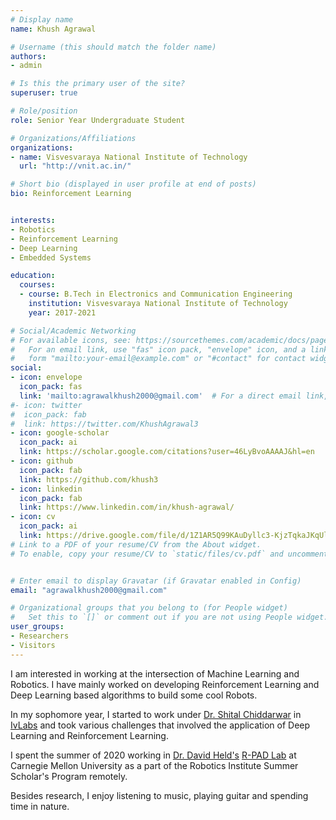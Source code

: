 ```yaml
---
# Display name
name: Khush Agrawal

# Username (this should match the folder name)
authors:
- admin

# Is this the primary user of the site?
superuser: true

# Role/position
role: Senior Year Undergraduate Student

# Organizations/Affiliations
organizations:
- name: Visvesvaraya National Institute of Technology
  url: "http://vnit.ac.in/"

# Short bio (displayed in user profile at end of posts)
bio: Reinforcement Learning


interests:
- Robotics
- Reinforcement Learning
- Deep Learning
- Embedded Systems

education:
  courses:
  - course: B.Tech in Electronics and Communication Engineering
    institution: Visvesvaraya National Institute of Technology
    year: 2017-2021

# Social/Academic Networking
# For available icons, see: https://sourcethemes.com/academic/docs/page-builder/#icons
#   For an email link, use "fas" icon pack, "envelope" icon, and a link in the
#   form "mailto:your-email@example.com" or "#contact" for contact widget.
social:
- icon: envelope
  icon_pack: fas
  link: 'mailto:agrawalkhush2000@gmail.com'  # For a direct email link, use "mailto:test@example.org".
#- icon: twitter
#  icon_pack: fab
#  link: https://twitter.com/KhushAgrawal3
- icon: google-scholar
  icon_pack: ai
  link: https://scholar.google.com/citations?user=46LyBvoAAAAJ&hl=en
- icon: github
  icon_pack: fab
  link: https://github.com/khush3
- icon: linkedin
  icon_pack: fab
  link: https://www.linkedin.com/in/khush-agrawal/
- icon: cv
  icon_pack: ai
  link: https://drive.google.com/file/d/1Z1AR5Q99KAuDyllc3-KjzTqkaJKqUlHy/view?usp=sharing
# Link to a PDF of your resume/CV from the About widget.
# To enable, copy your resume/CV to `static/files/cv.pdf` and uncomment the lines below.


# Enter email to display Gravatar (if Gravatar enabled in Config)
email: "agrawalkhush2000@gmail.com"

# Organizational groups that you belong to (for People widget)
#   Set this to `[]` or comment out if you are not using People widget.
user_groups:
- Researchers
- Visitors
---
```


I am interested in working at the intersection of Machine Learning and Robotics. I have mainly worked on developing Reinforcement Learning and Deep Learning based algorithms to build some cool Robots. 

In my sophomore year, I started to work under [Dr. Shital Chiddarwar](http://mec.vnit.ac.in/people/sschiddarwar/) in [IvLabs](http://www.ivlabs.in/) and took various challenges that involved the application of Deep Learning and Reinforcement Learning. 

I spent the summer of 2020 working in [Dr. David Held\'s](https://www.ri.cmu.edu/ri-faculty/david-held/) [R-PAD Lab](https://r-pad.github.io/) at Carnegie Mellon University as a part of the Robotics Institute Summer Scholar's Program remotely. 

Besides research, I enjoy listening to music, playing guitar and spending time in nature.
